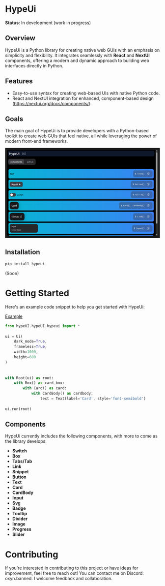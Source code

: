 # HypeUi

**Status**: In development (work in progress)

## Overview

HypeUi is a Python library for creating native web GUIs with an emphasis on simplicity and flexibility. It integrates seamlessly with **React** and **NextUI** components, offering a modern and dynamic approach to building web interfaces directly in Python.

## Features

- Easy-to-use syntax for creating web-based UIs with native Python code.
- React and NextUI integration for enhanced, component-based design (https://nextui.org/docs/components/).

## Goals

The main goal of HypeUi is to provide developers with a Python-based toolkit to create web GUIs that feel native, all while leveraging the power of modern front-end frameworks.


![demo](https://github.com/OxynDev/HypeUi/blob/main/demo_.png?raw=true)

## Installation

```bash
pip install hypeui
```

(Soon)

# Getting Started
Here's an example code snippet to help you get started with HypeUi:

[Example](https://github.com/OxynDev/HypeUi/blob/main/test.py)

```python
from hypeUI.hypeUI.hypeui import *

ui = Ui(
    dark_mode=True,
    frameless=True,
    width=1000,
    height=600
)


with Root(ui) as root:
    with Box() as card_box:
        with Card() as card:
            with CardBody() as cardbody:
                text = Text(label='Card', style='font-semibold')

ui.run(root)
```

## Components

HypeUi currently includes the following components, with more to come as the library develops:

- **Switch**
- **Box**
- **Tabs/Tab**
- **Link**
- **Snippet**
- **Button**
- **Text**
- **Card**
- **CardBody**
- **Input**
- **Svg**
- **Badge**
- **Tooltip**
- **Divider**
- **Image**
- **Progress**
- **Slider**

# Contributing
If you're interested in contributing to this project or have ideas for improvement, feel free to reach out! You can contact me on Discord: oxyn.banned. I welcome feedback and collaboration.
